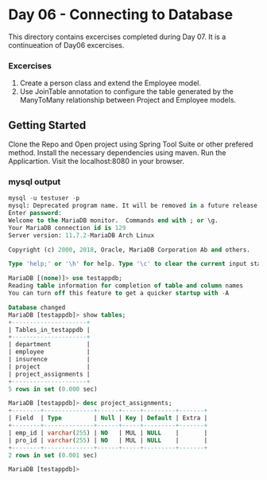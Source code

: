 # Day 06 - Connecting to Database

This directory contains excercises completed during Day 07. It is a continueation of Day06 excercises.

### Excercises
1. Create a person class and extend the Employee model.
2. Use JoinTable annotation to configure the table generated by the ManyToMany relationship between Project and Employee models.

## Getting Started
Clone the Repo and Open project using Spring Tool Suite or other prefered method.
Install the necessary dependencies using maven.
Run the Applicartion.
Visit the localhost:8080 in your browser.

### mysql output
```sql
mysql -u testuser -p                                                                                                                                                                    
mysql: Deprecated program name. It will be removed in a future release, use '/usr/bin/mariadb' instead
Enter password: 
Welcome to the MariaDB monitor.  Commands end with ; or \g.
Your MariaDB connection id is 129
Server version: 11.7.2-MariaDB Arch Linux

Copyright (c) 2000, 2018, Oracle, MariaDB Corporation Ab and others.

Type 'help;' or '\h' for help. Type '\c' to clear the current input statement.

MariaDB [(none)]> use testappdb;
Reading table information for completion of table and column names
You can turn off this feature to get a quicker startup with -A

Database changed
MariaDB [testappdb]> show tables;
+---------------------+
| Tables_in_testappdb |
+---------------------+
| department          |
| employee            |
| insurence           |
| project             |
| project_assignments |
+---------------------+
5 rows in set (0.000 sec)

MariaDB [testappdb]> desc project_assignments;
+--------+--------------+------+-----+---------+-------+
| Field  | Type         | Null | Key | Default | Extra |
+--------+--------------+------+-----+---------+-------+
| emp_id | varchar(255) | NO   | MUL | NULL    |       |
| pro_id | varchar(255) | NO   | MUL | NULL    |       |
+--------+--------------+------+-----+---------+-------+
2 rows in set (0.001 sec)

MariaDB [testappdb]> 
```

